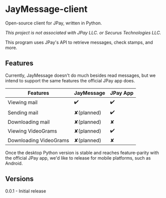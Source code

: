 # JayMessage-client
Open-source client for JPay, written in Python.

_This project is not associated with JPay LLC. or Securus Technologies LLC._

This program uses JPay's API to retrieve messages, check stamps, and more.

## Features

Currently, JayMessage doesn't do much besides read messages, but we intend to support the same features the official JPay app does.

| Features               | JayMessage | JPay App |
|------------------------|------------|----------|
| Viewing mail           | ✔️          | ✔️        |
| Sending mail           | ✘(planned) | ✔️        |
| Downloading mail       | ✘(planned) | ✘        |
| Viewing VideoGrams     | ✘(planned) | ✔️        |
| Downloading VideoGrams | ✘(planned) | ✘       |

Once the desktop Python version is stable and reaches feature-parity with the official JPay app, we'd like to release for mobile platforms, such as Android.

## Versions

0.0.1 - Initial release

